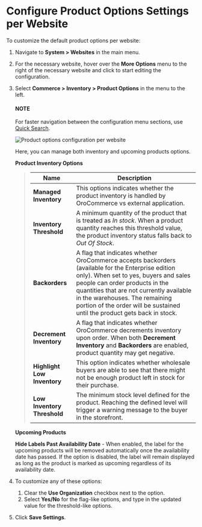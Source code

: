 <a id="sys-conf-commerce-inventory-product-options-website"></a>

# Configure Product Options Settings per Website

To customize the default product options per website:

1. Navigate to **System > Websites** in the main menu.
2. For the necessary website, hover over the <i class="fa fa-ellipsis-h fa-lg" aria-hidden="true"></i> **More Options** menu to the right of the necessary website and click <i class="fas fa-cog" aria-hidden="true"></i> to start editing the configuration.
3. Select **Commerce > Inventory > Product Options** in the menu to the left.

   #### NOTE
   For faster navigation between the configuration menu sections, use [Quick Search](../../../../configuration/quick-search.md#user-guide-system-configuration-quick-search).

   ![Product options configuration per website](user/img/system/websites/web_configuration/product_options_website.png)

   Here, you can manage both inventory and upcoming products options.

   **Product Inventory Options**
   > | Name                        | Description                                                                                                                                                                                                                                                                                                                            |
   > |-----------------------------|----------------------------------------------------------------------------------------------------------------------------------------------------------------------------------------------------------------------------------------------------------------------------------------------------------------------------------------|
   > | **Managed Inventory**       | This options indicates whether the product inventory is handled by OroCommerce vs external application.                                                                                                                                                                                                                                |
   > | **Inventory Threshold**     | A minimum quantity of the product that is treated as *In stock*. When a product quantity reaches this threshold value, the product inventory status falls back to *Out Of Stock*.                                                                                                                                                      |
   > | **Backorders**              | A flag that indicates whether OroCommerce accepts backorders (available for the Enterprise edition only). When set to yes, buyers and sales people can order products in the quantities that are not currently available in the warehouses. The remaining portion of the order will be sustained until the product gets back in stock. |
   > | **Decrement Inventory**     | A flag that indicates whether OroCommerce decrements inventory upon order. When both **Decrement Inventory** and **Backorders** are enabled, product quantity may get negative.                                                                                                                                                        |
   > | **Highlight Low Inventory** | This option indicates whether wholesale buyers are able to see that there might not be enough product left in stock for their purchase.                                                                                                                                                                                                |
   > | **Low Inventory Threshold** | The minimum stock level defined for the product. Reaching the defined level will trigger a warning message to the buyer in the storefront.                                                                                                                                                                                             |

   **Upcoming Products**

   **Hide Labels Past Availability Date** - When enabled, the label for the upcoming products will be removed automatically once the availability date has passed. If the option is disabled, the label will remain displayed as long as the product is marked as upcoming regardless of its availability date.
4. To customize any of these options:
   1. Clear the **Use Organization** checkbox next to the option.
   2. Select **Yes/No** for the flag-like options, and type in the updated value for the threshold-like options.
5. Click **Save Settings**.

<!-- fa-bars = fa-navicon -->
<!-- Ic Tiles is used as Set As Default in saved views, and as tiles in display layout options -->
<!-- IcPencil refers to Rename in Commerce and Inline Editing in CRM -->
<!-- Check mark in the square. -->
<!-- SortDesc is also used as drop-down arrow -->
